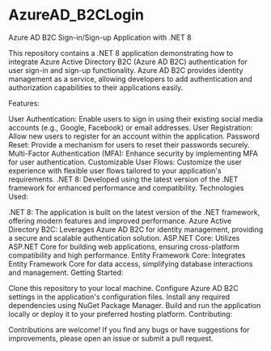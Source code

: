 # AzureAD_B2CLogin
Azure AD B2C Sign-in/Sign-up Application with .NET 8

This repository contains a .NET 8 application demonstrating how to integrate Azure Active Directory B2C (Azure AD B2C) authentication for user sign-in and sign-up functionality. Azure AD B2C provides identity management as a service, allowing developers to add authentication and authorization capabilities to their applications easily.

Features:

User Authentication: Enable users to sign in using their existing social media accounts (e.g., Google, Facebook) or email addresses.
User Registration: Allow new users to register for an account within the application.
Password Reset: Provide a mechanism for users to reset their passwords securely.
Multi-Factor Authentication (MFA): Enhance security by implementing MFA for user authentication.
Customizable User Flows: Customize the user experience with flexible user flows tailored to your application's requirements.
.NET 8: Developed using the latest version of the .NET framework for enhanced performance and compatibility.
Technologies Used:

.NET 8: The application is built on the latest version of the .NET framework, offering modern features and improved performance.
Azure Active Directory B2C: Leverages Azure AD B2C for identity management, providing a secure and scalable authentication solution.
ASP.NET Core: Utilizes ASP.NET Core for building web applications, ensuring cross-platform compatibility and high performance.
Entity Framework Core: Integrates Entity Framework Core for data access, simplifying database interactions and management.
Getting Started:

Clone this repository to your local machine.
Configure Azure AD B2C settings in the application's configuration files.
Install any required dependencies using NuGet Package Manager.
Build and run the application locally or deploy it to your preferred hosting platform.
Contributing:

Contributions are welcome! If you find any bugs or have suggestions for improvements, please open an issue or submit a pull request.
